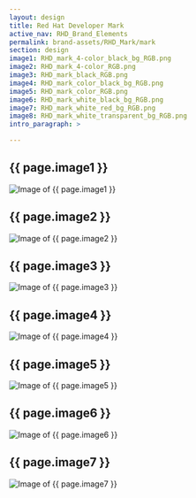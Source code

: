 ```yaml
---
layout: design
title: Red Hat Developer Mark
active_nav: RHD_Brand_Elements
permalink: brand-assets/RHD_Mark/mark
section: design
image1: RHD_mark_4-color_black_bg_RGB.png
image2: RHD_mark_4-color_RGB.png
image3: RHD_mark_black_RGB.png
image4: RHD_mark_color_black_bg_RGB.png
image5: RHD_mark_color_RGB.png
image6: RHD_mark_white_black_bg_RGB.png
image7: RHD_mark_white_red_bg_RGB.png
image8: RHD_mark_white_transparent_bg_RGB.png
intro_paragraph: >

---
```


## {{ page.image1 }}
  <img src="{{ page.image1 }}" alt="Image of {{ page.image1 }}">

## {{ page.image2 }}
  <img src="{{ page.image2 }}" alt="Image of {{ page.image2 }}">

## {{ page.image3 }}
  <img src="{{ page.image3 }}" alt="Image of {{ page.image3 }}">

## {{ page.image4 }}
  <img src="{{ page.image4 }}" alt="Image of {{ page.image4 }}">

## {{ page.image5 }}
  <img src="{{ page.image5 }}" alt="Image of {{ page.image5 }}">

## {{ page.image6 }}
  <img src="{{ page.image6 }}" alt="Image of {{ page.image6 }}">

## {{ page.image7 }}
  <img src="{{ page.image7 }}" alt="Image of {{ page.image7 }}">
